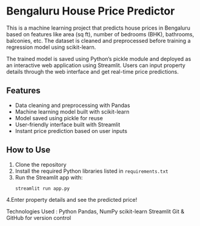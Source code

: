 
# Bengaluru House Price Predictor

This is a machine learning project that predicts house prices in Bengaluru based on features like area (sq ft), number of bedrooms (BHK), bathrooms, balconies, etc. The dataset is cleaned and preprocessed before training a regression model using scikit-learn.

The trained model is saved using Python’s pickle module and deployed as an interactive web application using Streamlit. Users can input property details through the web interface and get real-time price predictions.

## Features
- Data cleaning and preprocessing with Pandas
- Machine learning model built with scikit-learn
- Model saved using pickle for reuse
- User-friendly interface built with Streamlit
- Instant price prediction based on user inputs

## How to Use
1. Clone the repository  
2. Install the required Python libraries listed in `requirements.txt`  
3. Run the Streamlit app with:  
   ```bash
   streamlit run app.py
4.Enter property details and see the predicted price!

Technologies Used :
Python
Pandas, NumPy
scikit-learn
Streamlit
Git & GitHub for version control
